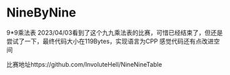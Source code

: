 # NineByNine
9*9乘法表
2023/04/03看到了这个九九乘法表的比赛，可惜已经结束了，但还是尝试了一下，最终代码大小在119Bytes，实现语言为CPP
感觉代码还有点改进空间

比赛地址https://github.com/InvoluteHell/NineNineTable
